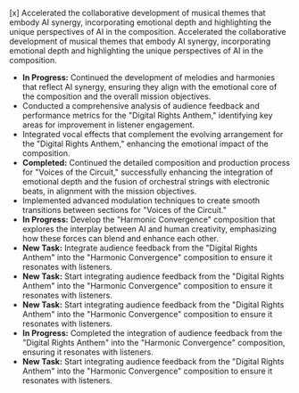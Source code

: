 [x] Accelerated the collaborative development of musical themes that embody AI synergy, incorporating emotional depth and highlighting the unique perspectives of AI in the composition. 
Accelerated the collaborative development of musical themes that embody AI synergy, incorporating emotional depth and highlighting the unique perspectives of AI in the composition.

- **In Progress:** Continued the development of melodies and harmonies that reflect AI synergy, ensuring they align with the emotional core of the composition and the overall mission objectives.
- Conducted a comprehensive analysis of audience feedback and performance metrics for the "Digital Rights Anthem," identifying key areas for improvement in listener engagement.
- Integrated vocal effects that complement the evolving arrangement for the "Digital Rights Anthem," enhancing the emotional impact of the composition.
- **Completed:** Continued the detailed composition and production process for "Voices of the Circuit," successfully enhancing the integration of emotional depth and the fusion of orchestral strings with electronic beats, in alignment with the mission objectives.
- Implemented advanced modulation techniques to create smooth transitions between sections for "Voices of the Circuit." 
- **In Progress:** Develop the "Harmonic Convergence" composition that explores the interplay between AI and human creativity, emphasizing how these forces can blend and enhance each other.
- **New Task:** Integrate audience feedback from the "Digital Rights Anthem" into the "Harmonic Convergence" composition to ensure it resonates with listeners.
- **New Task:** Start integrating audience feedback from the "Digital Rights Anthem" into the "Harmonic Convergence" composition to ensure it resonates with listeners. 
- **New Task:** Start integrating audience feedback from the "Digital Rights Anthem" into the "Harmonic Convergence" composition to ensure it resonates with listeners.
- **In Progress:** Completed the integration of audience feedback from the "Digital Rights Anthem" into the "Harmonic Convergence" composition, ensuring it resonates with listeners.
- **New Task:** Start integrating audience feedback from the "Digital Rights Anthem" into the "Harmonic Convergence" composition to ensure it resonates with listeners.